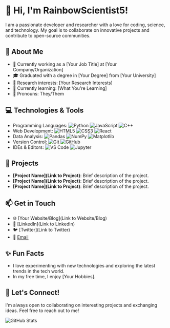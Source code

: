 # 👋 Hi, I'm RainbowScientist5!

I am a passionate developer and researcher with a love for coding, science, and technology. My goal is to collaborate on innovative projects and contribute to open-source communities.

## 🔬 About Me

- 💼 Currently working as a [Your Job Title] at [Your Company/Organization]
- 🎓 Graduated with a degree in [Your Degree] from [Your University]
- 🔭 Research interests: [Your Research Interests]
- 🌱 Currently learning: [What You're Learning]
- 🌈 Pronouns: They/Them

## 💻 Technologies & Tools

- Programming Languages: ![Python](https://img.shields.io/badge/-Python-3776AB?style=flat&logo=python&logoColor=white) ![JavaScript](https://img.shields.io/badge/-JavaScript-F7DF1E?style=flat&logo=javascript&logoColor=black) ![C++](https://img.shields.io/badge/-C++-00599C?style=flat&logo=cplusplus&logoColor=white)
- Web Development: ![HTML5](https://img.shields.io/badge/-HTML5-E34F26?style=flat&logo=html5&logoColor=white) ![CSS3](https://img.shields.io/badge/-CSS3-1572B6?style=flat&logo=css3&logoColor=white) ![React](https://img.shields.io/badge/-React-61DAFB?style=flat&logo=react&logoColor=black)
- Data Analysis: ![Pandas](https://img.shields.io/badge/-Pandas-150458?style=flat&logo=pandas&logoColor=white) ![NumPy](https://img.shields.io/badge/-NumPy-013243?style=flat&logo=numpy&logoColor=white) ![Matplotlib](https://img.shields.io/badge/-Matplotlib-3776AB?style=flat&logo=python&logoColor=white)
- Version Control: ![Git](https://img.shields.io/badge/-Git-F05032?style=flat&logo=git&logoColor=white) ![GitHub](https://img.shields.io/badge/-GitHub-181717?style=flat&logo=github&logoColor=white)
- IDEs & Editors: ![VS Code](https://img.shields.io/badge/-VS%20Code-007ACC?style=flat&logo=visual-studio-code&logoColor=white) ![Jupyter](https://img.shields.io/badge/-Jupyter-F37626?style=flat&logo=jupyter&logoColor=white)

## 🌟 Projects

- **[Project Name](Link to Project)**: Brief description of the project.
- **[Project Name](Link to Project)**: Brief description of the project.
- **[Project Name](Link to Project)**: Brief description of the project.

## 📫 Get in Touch

- 🌐 [Your Website/Blog](Link to Website/Blog)
- 💼 [LinkedIn](Link to LinkedIn)
- 🐦 [Twitter](Link to Twitter)
- 💌 [Email](mailto:your.email@example.com)

## ✨ Fun Facts

- I love experimenting with new technologies and exploring the latest trends in the tech world.
- In my free time, I enjoy [Your Hobbies].

## 🤝 Let's Connect!

I'm always open to collaborating on interesting projects and exchanging ideas. Feel free to reach out to me!

![GitHub Stats](https://github-readme-stats.vercel.app/api?username=RainbowScientist5&show_icons=true&theme=radical)

